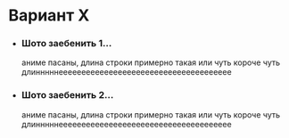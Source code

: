 # Вариант X
* ### Шото заебенить 1...
    аниме пасаны, длина строки примерно такая или
    чуть короче
    чуть длинннннееееееееееееееееееееееееееееееееееееее
* ### Шото заебенить 2...
    аниме пасаны, длина строки примерно такая или
    чуть короче
    чуть длинннннееееееееееееееееееееееееееееееееееееее
